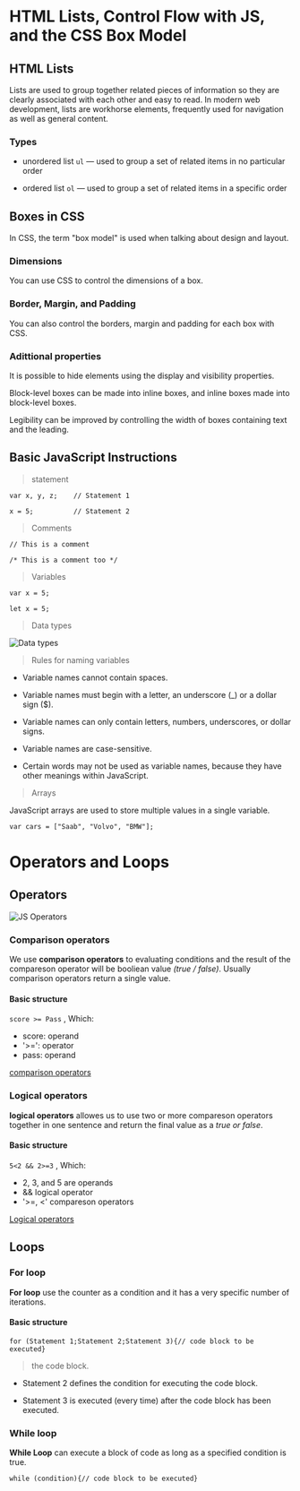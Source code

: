 # HTML Lists, Control Flow with JS, and the CSS Box Model

## HTML Lists

Lists are used to group together related pieces of information so they are clearly associated with each other and easy to read. In modern web development, lists are workhorse elements, frequently used for navigation as well as general content.

### Types

* unordered list `ul` — used to group a set of related items in no particular order

* ordered list `ol` — used to group a set of related items in a specific order

## Boxes in CSS

In CSS, the term "box model" is used when talking about design and layout.

### Dimensions

You can use CSS to control the dimensions of a box.

### Border, Margin, and Padding

You can also control the borders, margin and padding
for each box with CSS.

### Adittional properties

It is possible to hide elements using the display and
visibility properties.

Block-level boxes can be made into inline boxes, and
inline boxes made into block-level boxes.

Legibility can be improved by controlling the width of
boxes containing text and the leading.

## Basic JavaScript Instructions

>statement

`var x, y, z;    // Statement 1`

`x = 5;          // Statement 2`

>Comments

`// This is a comment`

` /* This is a comment too */ `

>Variables

` var x = 5; `

` let x = 5; `

>Data types

![Data types](https://www.creatingux.com/CIT230/media/images/datatypes.png)

>Rules for naming variables

* Variable names cannot contain spaces.

* Variable names must begin with a letter, an underscore (_) or a dollar sign ($).

* Variable names can only contain letters, numbers, underscores, or dollar signs.

* Variable names are case-sensitive.

* Certain words may not be used as variable names, because they have other meanings within JavaScript.

>Arrays

JavaScript arrays are used to store multiple values in a single variable.

` var cars = ["Saab", "Volvo", "BMW"]; `

# Operators and Loops

## Operators

![JS Operators](https://data-flair.training/blogs/wp-content/uploads/sites/2/2019/03/JavaScript-Operators-1200x720.jpg)

### Comparison operators

We use **comparison operators** to evaluating conditions and the result of the compareson operator will be booliean value *(true / false)*. Usually comparison operators return a single value.

#### Basic structure

`score >= Pass`   , Which:

* score: operand
* '>=': operator
* pass: operand

 [comparison operators](https://www.w3schools.com/js/js_comparisons.asp)

### Logical operators

**logical operators** allowes us to use two or more compareson operators together in one sentence and return the final value as a *true or false*.

#### Basic structure

 ` 5<2 && 2>=3 `   , Which:

* 2, 3, and 5 are operands
* && logical operator
* '>=, <' compareson operators

[Logical operators](https://www.w3schools.com/js/js_comparisons.asp)

## Loops

### For loop

**For loop** use the counter as a condition and it has a very specific number of iterations.

#### Basic structure

` for (Statement 1;Statement 2;Statement 3){// code block to be executed} `

>the code block.

* Statement 2 defines the condition for executing the code block.

* Statement 3 is executed (every time) after the code block has been executed.

### While loop

**While Loop** can execute a block of code as long as a specified condition is true.

`while (condition){// code block to be executed}`
